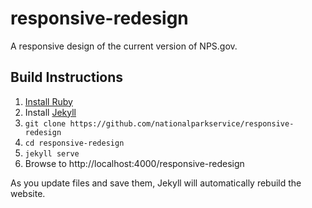 # responsive-redesign

A responsive design of the current version of NPS.gov.

## Build Instructions

1. [Install Ruby](https://www.ruby-lang.org/en/documentation/installation/)
1. Install [Jekyll](http://jekyllrb.com/)
1. `git clone https://github.com/nationalparkservice/responsive-redesign`
1. `cd responsive-redesign`
1. `jekyll serve`
1. Browse to http://localhost:4000/responsive-redesign

As you update files and save them, Jekyll will automatically rebuild the website.
